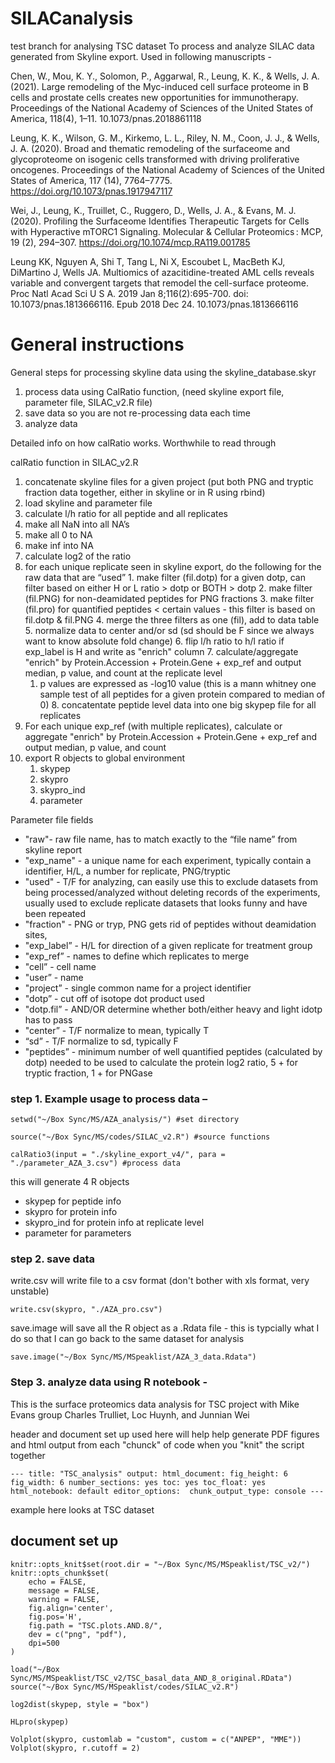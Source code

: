 # SILACanalysis
test branch for analysing TSC dataset
To process and analyze SILAC data generated from Skyline export. Used in following manuscripts - 

Chen, W., Mou, K. Y., Solomon, P., Aggarwal, R., Leung, K. K., & Wells, J. A. (2021). Large remodeling of the Myc-induced cell surface proteome in B cells and prostate cells creates new opportunities for immunotherapy. Proceedings of the National Academy of Sciences of the United States of America, 118(4), 1–11.  10.1073/pnas.2018861118

Leung, K. K., Wilson, G. M., Kirkemo, L. L., Riley, N. M., Coon, J. J., & Wells, J. A. (2020). Broad and thematic remodeling of the surfaceome and glycoproteome on isogenic cells transformed with driving proliferative oncogenes. Proceedings of the National Academy of Sciences of the United States of America, 117 (14), 7764–7775. https://doi.org/10.1073/pnas.1917947117

Wei, J., Leung, K., Truillet, C., Ruggero, D., Wells, J. A., & Evans, M. J. (2020). Profiling the Surfaceome Identifies Therapeutic Targets for Cells with Hyperactive mTORC1 Signaling. Molecular & Cellular Proteomics : MCP, 19 (2), 294–307. https://doi.org/10.1074/mcp.RA119.001785

Leung KK, Nguyen A, Shi T, Tang L, Ni X, Escoubet L, MacBeth KJ, DiMartino J, Wells JA. Multiomics of azacitidine-treated AML cells reveals variable and convergent targets that remodel the cell-surface proteome.  Proc Natl Acad Sci U S A. 2019 Jan 8;116(2):695-700. doi: 10.1073/pnas.1813666116. Epub 2018 Dec 24. 10.1073/pnas.1813666116

# General instructions
General steps for processing skyline data using the skyline_database.skyr
1. process data using CalRatio function, (need skyline export file, parameter file, SILAC_v2.R file)
2. save data so you are not re-processing data each time
3. analyze data

Detailed info on how calRatio works. Worthwhile to read through

calRatio function in SILAC_v2.R
1.	concatenate skyline files for a given project (put both PNG and tryptic fraction data together, either in skyline or in R using rbind) 
2.	load skyline and parameter file
3.	 calculate l/h ratio for all peptide and all replicates
4.	 make all NaN into all NA’s
5.	 make all 0 to NA
6.	 make inf into NA   
7.	 calculate log2 of the ratio
8.	 for each unique replicate seen in skyline export, do the following for the raw data that are “used” 
    1.	 make filter (fil.dotp) for a given dotp, can filter based on either H or L ratio > dotp or BOTH > dotp
    2.	 make filter (fil.PNG) for non-deamidated peptides for PNG fractions
    3.	 make filter (fil.pro) for quantified peptides < certain values - this filter is based on fil.dotp & fil.PNG
    4.	 merge the three filters as one (fil), add to data table
    5.	 normalize data to center and/or sd (sd should be F since we always want to know absolute fold change)
    6.	 flip l/h ratio to h/l ratio if exp_label is H and write as "enrich" column
    7.	 calculate/aggregate "enrich" by Protein.Accession + Protein.Gene + exp_ref and output median, p value, and count at the replicate level
        1.	p values are expressed as -log10 value (this is a mann whitney one sample test of all peptides for a given protein compared to median of 0)
    8.  concatentate peptide level data into one big skypep file for all replicates
9.	For each unique exp_ref (with multiple replicates), calculate or aggregate "enrich" by Protein.Accession + Protein.Gene + exp_ref and output median, p value, and count
10.	export R objects to global environment
    1.	 skypep
    2.	 skypro
    3.	 skypro_ind 
    3.	 parameter

Parameter file fields
- "raw"- raw file name, has to match exactly to the “file name” from skyline report 
- "exp_name" - a unique name for each experiment, typically contain a identifier, H/L, a number for replicate, PNG/tryptic 
- "used" - T/F for analyzing, can easily use this to exclude datasets from being processed/analyzed without deleting records of the experiments, usually used to exclude replicate datasets that looks funny and have been repeated 
- "fraction" - PNG or tryp, PNG gets rid of peptides without deamidation sites,  
- "exp_label” - H/L for direction of a given replicate for treatment group 
- "exp_ref” - names to define which replicates to merge  
- "cell” - cell name 
- "user” - name 
- "project” - single common name for a project identifier 
- "dotp” - cut off of isotope dot product used 
- "dotp.fil”  - AND/OR determine whether both/either heavy and light idotp has to pass 
- "center” - T/F normalize to mean, typically T 
- “sd” - T/F normalize to sd, typically F         
- "peptides”  - minimum number of well quantified peptides (calculated by dotp) needed to be used to calculate the protein log2 ratio, 5 + for tryptic fraction, 1 + for PNGase 


### step 1. Example usage to process data – 
`setwd("~/Box Sync/MS/AZA_analysis/") #set directory`

`source("~/Box Sync/MS/codes/SILAC_v2.R") #source functions`

`calRatio3(input = "./skyline_export_v4/", para = "./parameter_AZA_3.csv") #process data`

this will generate 4 R objects 
- skypep for peptide info
- skypro for protein info
- skypro_ind for protein info at replicate level
- parameter for parameters


### step 2. save data
write.csv will write file to a csv format (don't bother with xls format, very unstable)

`write.csv(skypro, "./AZA_pro.csv")`

save.image will save all the R object as a .Rdata file - this is typcially what I do so that I can go back to the same dataset for analysis

`save.image("~/Box Sync/MS/MSpeaklist/AZA_3_data.Rdata")`


### Step 3. analyze data using R notebook - 
This is the surface proteomics data analysis for TSC project with Mike Evans group
Charles Trulliet, Loc Huynh, and Junnian Wei

header and document set up used here will help help generate PDF figures and html output from each "chunck" of code when you "knit" the script together

`---
title: "TSC_analysis"
output:
  html_document:
    fig_height: 6
    fig_width: 6
    number_sections: yes
    toc: yes
    toc_float: yes
  html_notebook: default
editor_options: 
  chunk_output_type: console
---`

example here looks at TSC dataset
## document set up
```{r setup}
knitr::opts_knit$set(root.dir = "~/Box Sync/MS/MSpeaklist/TSC_v2/")
knitr::opts_chunk$set(
    echo = FALSE,
    message = FALSE,
    warning = FALSE,
    fig.align='center',
    fig.pos='H',
    fig.path = "TSC.plots.AND.8/",
    dev = c("png", "pdf"),
    dpi=500
)
```


```{r load data}
load("~/Box Sync/MS/MSpeaklist/TSC_v2/TSC_basal_data_AND_8_original.RData")
source("~/Box Sync/MS/MSpeaklist/codes/SILAC_v2.R")
```

```{r log2 dist boxplot}
log2dist(skypep, style = "box")
```

```{r SILAC protein replicate comparison}
HLpro(skypep)
```

```{r volcano plots}
Volplot(skypro, customlab = "custom", custom = c("ANPEP", "MME"))
Volplot(skypro, r.cutoff = 2)
```

